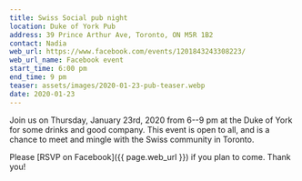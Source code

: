 ```yaml
---
title: Swiss Social pub night
location: Duke of York Pub
address: 39 Prince Arthur Ave, Toronto, ON M5R 1B2
contact: Nadia
web_url: https://www.facebook.com/events/1201843243308223/
web_url_name: Facebook event
start_time: 6:00 pm
end_time: 9 pm
teaser: assets/images/2020-01-23-pub-teaser.webp
date: 2020-01-23
---
```


Join us on Thursday, January 23rd, 2020 from 6--9 pm at the Duke of York for
some drinks and good company. This event is open to all, and is a chance to
meet and mingle with the Swiss community in Toronto.

Please [RSVP on Facebook]({{ page.web_url }}) if you plan to come. Thank you!

